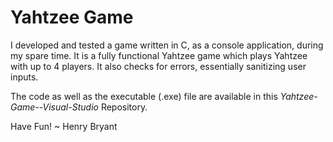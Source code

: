 # Yahtzee Game

I developed and tested a game written in C, as a console application, during my spare time.
It is a fully functional Yahtzee game which plays Yahtzee with up to 4 players.
It also checks for errors, essentially sanitizing user inputs.

The code as well as the executable (.exe) file are available in this *Yahtzee-Game--Visual-Studio* Repository.

Have Fun!
          ~ Henry Bryant
